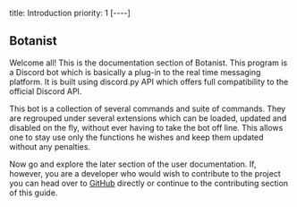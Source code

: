 title: Introduction
priority: 1
[----]
## Botanist
Welcome all! This is the documentation section of Botanist. This program is a Discord bot which is basically a plug-in to the real time messaging platform. It is built using discord.py API which offers full compatibility to the official Discord API.

This bot is a collection of several commands and suite of commands. They are regrouped under several extensions which can be loaded, updated and disabled on the fly, without ever having to take the bot off line. This allows one to stay use only the functions he wishes and keep them updated without any penalties.

Now go and explore the later section of the user documentation. If, however, you are a developer who would wish to contribute to the project you can head over to [GitHub](https://github.com/s0lst1ce/Botanist/) directly or continue to the contributing section of this guide.